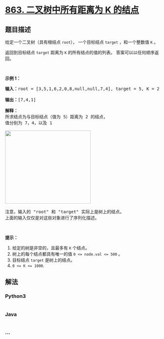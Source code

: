 # [863. 二叉树中所有距离为 K 的结点](https://leetcode-cn.com/problems/all-nodes-distance-k-in-binary-tree)

## 题目描述
<!-- 这里写题目描述 -->
<p>给定一个二叉树（具有根结点&nbsp;<code>root</code>），&nbsp;一个目标结点&nbsp;<code>target</code>&nbsp;，和一个整数值 <code>K</code> 。</p>

<p>返回到目标结点 <code>target</code> 距离为 <code>K</code> 的所有结点的值的列表。 答案可以以任何顺序返回。</p>

<p>&nbsp;</p>

<ol>
</ol>

<p><strong>示例 1：</strong></p>

<pre><strong>输入：</strong>root = [3,5,1,6,2,0,8,null,null,7,4], target = 5, K = 2

<strong>输出：</strong>[7,4,1]

<strong>解释：</strong>
所求结点为与目标结点（值为 5）距离为 2 的结点，
值分别为 7，4，以及 1

<img alt="" src="https://s3-lc-upload.s3.amazonaws.com/uploads/2018/06/28/sketch0.png" style="height: 240px; width: 280px;">

注意，输入的 &quot;root&quot; 和 &quot;target&quot; 实际上是树上的结点。
上面的输入仅仅是对这些对象进行了序列化描述。
</pre>

<p>&nbsp;</p>

<p><strong>提示：</strong></p>

<ol>
	<li>给定的树是非空的，且最多有&nbsp;<code>K</code>&nbsp;个结点。</li>
	<li>树上的每个结点都具有唯一的值&nbsp;<code>0 &lt;= node.val &lt;= 500</code>&nbsp;。</li>
	<li>目标结点&nbsp;<code>target</code>&nbsp;是树上的结点。</li>
	<li><code>0 &lt;= K &lt;= 1000</code>.</li>
</ol>



## 解法
<!-- 这里可写通用的实现逻辑 -->


<!-- tabs:start -->

### **Python3**
<!-- 这里可写当前语言的特殊实现逻辑 -->

```python

```

### **Java**
<!-- 这里可写当前语言的特殊实现逻辑 -->

```java

```

### **...**
```

```

<!-- tabs:end -->